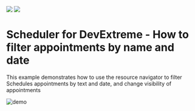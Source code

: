 <!-- default badges list -->
[![](https://img.shields.io/badge/Open_in_DevExpress_Support_Center-FF7200?style=flat-square&logo=DevExpress&logoColor=white)](https://supportcenter.devexpress.com/ticket/details/T1127760)
[![](https://img.shields.io/badge/📖_How_to_use_DevExpress_Examples-e9f6fc?style=flat-square)](https://docs.devexpress.com/GeneralInformation/403183)
<!-- default badges end -->

# Scheduler for DevExtreme - How to filter appointments by name and date
This example demonstrates how to use the resource navigator to filter Schedules appointments by text and date, and change visibility of appointments

![demo](https://user-images.githubusercontent.com/53352872/201936041-694f52fa-272b-4c48-8d52-d8c5ecefb21b.gif)
